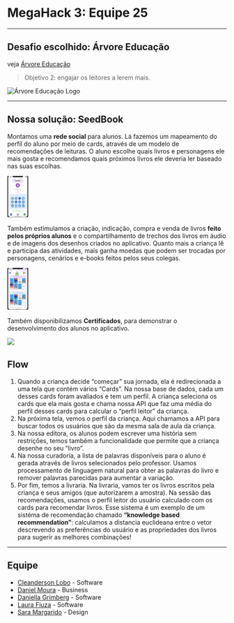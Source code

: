 # MegaHack 3: Equipe 25

----
## Desafio escolhido: Árvore Educação
veja [Árvore Educação](https://arvoreeducacao.com.br/)

> Objetivo 2: engajar os leitores a lerem mais.

![Árvore Educação Logo](https://www.bettbrasileducar.com/__resource/companyProfiles/16E232D3-93AB-A166-C5B3E5277F67763D-logo.png)

----
## Nossa solução: SeedBook
Montamos uma **rede social** para alunos. Lá fazemos um mapeamento do perfil do aluno por meio de cards, através de um modelo de recomendações de leituras. O aluno escolhe quais livros e personagens ele mais gosta e recomendamos quais próximos livros ele deveria ler baseado nas suas escolhas.

<img src="./imagens/imagem1.png" width="48">

Também estimulamos a criação, indicação, compra e venda de livros **feito pelos próprios alunos** e o compartilhamento de trechos dos livros em áudio e de imagens dos desenhos criados no aplicativo. Quanto mais a criança lê e participa das atividades, mais ganha moedas que podem ser trocadas por personagens, cenários e e-books feitos pelos seus colegas.

<img src="./imagens/imagem2.png" width="48">

Também disponibilizamos **Certificados**, para demonstrar o desenvolvimento dos alunos no aplicativo.

<img src="./images/imagem3.png" width="48">

## Flow
1. Quando a criança decide “começar” sua jornada, ela é redirecionada a uma tela que contém vários “Cards”. Na nossa base de dados, cada um desses cards foram avaliados e tem um perfil. A criança seleciona os cards que ela mais gosta e chama nossa API que faz uma média do perfil desses cards para calcular o “perfil leitor” da criança.
2. Na próxima tela, vemos o perfil da criança. Aqui chamamos a API para buscar todos os usuários que são da mesma sala de aula da criança. 
3. Na nossa editora, os alunos podem escrever uma história sem restrições, temos também a funcionalidade que permite que a criança desenhe no seu “livro”. 
4. Na nossa curadoria, a lista de palavras disponíveis para o aluno é gerada através de livros selecionados pelo professor. Usamos processamento de linguagem natural para obter as palavras do livro e remover palavras parecidas para aumentar a variação.
5. Por fim, temos a livraria. Na livraria, vamos ter os livros escritos pela criança e seus amigos (que autorizarem a amostra). Na sessão das recomendações, usamos o perfil leitor do usuário calculado com os cards para recomendar livros. Esse sistema é um exemplo de um sistéma de recomendação chamado **“knowledge based recommendation”**: calculamos a distancia euclideana entre o vetor descrevendo as preferências do usuário e as propriedades dos livros para sugerir as melhores combinações! 

----
## Equipe
* [Cleanderson Lobo](https://www.linkedin.com/in/cleandersonlobo/?originalSubdomain=br) - Software
* [Daniel Moura](https://www.linkedin.com/in/daniel-m-araujo/) - Business
* [Daniella Grimberg](https://www.linkedin.com/in/daniella-grimberg-139a9614b/?originalSubdomain=br) - Software
* [Laura Fiuza](https://www.linkedin.com/in/laura-fiuza-ba1077b4/) - Software
* [Sara Margarido](https://www.linkedin.com/in/saramargarido/?originalSubdomain=br) - Design
